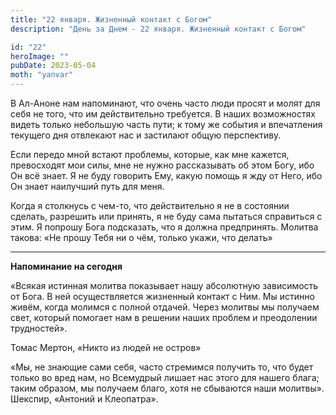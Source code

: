 ```yaml
---
title: "22 января. Жизненный контакт с Богом"
description: "День за Днем - 22 января. Жизненный контакт с Богом"

id: "22"
heroImage: ""
pubDate: 2023-05-04
moth: "yanvar"
---
```


В Ал-Аноне нам напоминают, что очень часто люди просят и молят для себя не
того, что им действительно требуется. В наших возможностях видеть только
небольшую часть пути; к тому же события и впечатления текущего дня отвлекают
нас и застилают общую перспективу.

Если передо мной встают проблемы, которые, как мне кажется, превосходят мои
силы, мне не нужно рассказывать об этом Богу, ибо Он всё знает. Я не буду
говорить Ему, какую помощь я жду от Него, ибо Он знает наилучший путь для
меня.

Когда я столкнусь с чем-то, что действительно я не в состоянии сделать,
разрешить или принять, я не буду сама пытаться справиться с этим. Я попрошу
Бога подсказать, что я должна предпринять. Молитва такова: «Не прошу Тебя ни о
чём, только укажи, что делать»

---

**Напоминание на сегодня**

«Всякая истинная молитва показывает нашу абсолютную зависимость от Бога. В ней
осуществляется жизненный контакт с Ним. Мы истинно живём, когда молимся с
полной отдачей. Через молитвы мы получаем свет, который помогает нам в решении
наших проблем и преодолении трудностей».

Томас Мертон, «Никто из людей не остров»

«Мы, не знающие сами себя, часто стремимся получить то, что будет только во
вред нам, но Всемудрый лишает нас этого для нашего блага; таким образом, мы
получаем благо, хотя не сбываются наши молитвы». Шекспир, «Антоний и
Клеопатра».
